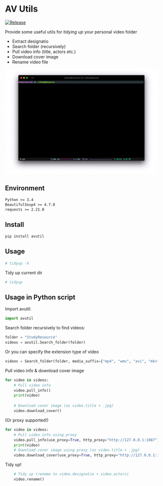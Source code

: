 # AV Utils

[![Release](https://img.shields.io/pypi/v/avutil?color=%2366CCFF&label=release)](https://pypi.org/project/avutil/)

Provide some useful utils for *tidying up* your personal video folder

- Extract designatio
- Search folder (recursively)
- Pull video info (title, actors etc.)
- Download cover image
- Rename video file

![gjf](https://github.com/Lqlsoftware/avutil/blob/main/doc/demo.gif)

## Environment

    Python >= 3.4
    BeautifulSoup4 >= 4.7.0
    requests >= 2.21.0

## Install

```sh
pip install avutil
```

## Usage

```sh
# tidyup -h
```

Tidy up current dir

```sh
# tidyup
```

## Usage in Python script

Import avutil:
```python
import avutil
```

Search folder recursively to find videos:
```python
folder = "StudyResource"
videos = avutil.Search_folder(folder)
```

Or you can specify the extension type of video
```python
videos = Search_folder(folder, media_suffix={"mp4", "wmv", "avi", "mkv"})
```

Pull video info & download cover image
```python
for video in videos:
    # Pull video info
    video.pull_info()
    print(video)

    # Download cover image (as video.title + .jpg)
    video.download_cover()
```

(Or proxy supported!)
```python
for video in videos:
    # Pull video info using proxy
    video.pull_info(use_proxy=True, http_proxy="http://127.0.0.1:1087")
    print(video)
    # Download cover image using proxy (as video.title + .jpg)
    video.download_cover(use_proxy=True, http_proxy="http://127.0.0.1:1087")
```

Tidy up!

```python
    # Tidy up (rename to video.designatio + video.actors)
    video.rename()
```